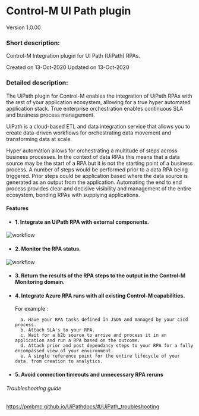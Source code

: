 # Control-M UI Path plugin
Version 1.0.00

### Short description:
Control-M Integration plugin for UI Path (UiPath) RPAs.

Created on 13-Oct-2020
Updated on 13-Oct-2020
 
### Detailed description:

The UiPath plugin for Control-M enables the integration of UiPath RPAs with the rest of your application 
ecosystem, allowing for a true hyper automated application stack. True enterprise orchestration enables continuous SLA and business
process management.

UiPath is a cloud-based ETL and data integration service that allows you to create data-driven workflows 
for orchestrating data movement and transforming data at scale.

Hyper automation allows for orchestrating a multitude of steps across business processes. In the context of data RPAs
this means that a data source may be the start of a RPA but it is not the starting point of a business process.
A number of steps would be performed prior to a data RPA being triggered. Prior steps could be application based where the data 
source is generated as an output from the application. Automating the end to end process provides clear and decisive 
visibility and management of the entire ecosystem, bonding RPAs with supplying applications.

#### Features

* #### 1. Integrate an UiPath RPA with external components.  

![workflow](./images/RPAworkflow.png)

* #### 2. Monitor the RPA status.

![workflow](./images/trackRPA.png)

* #### 3. Return the results of the RPA steps to the output in the Control-M Monitoring domain.  

* #### 4. Integrate Azure RPA runs with all existing Control-M capabilities.  
    For example : 
                   
        a. Have your RPA tasks defined in JSON and managed by your cicd process.          
        b. Attach SLA's to your RPA.
        c. Wait for a b2b source to arrive and process it in an application and run a RPA based on the outcome.
        d. Attach prior and post dependancy steps to your RPA for a fully encompassed view of your environment.
        e. A single reference point for the entire lifecycle of your data, from creation to analytics.

* #### 5. Avoid connection timeouts and unnecessary RPA reruns


 
###### Troubleshooting guide
 
 https://pmbmc.github.io/UiPathdocs/#/UiPath_troubleshooting



 

